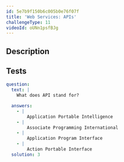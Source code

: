 ```yaml
---
id: 5e7b9f150b6c005b0e76f07f
title: 'Web Services: APIs'
challengeType: 11
videoId: oUNn1psfBJg
---
```


## Description

<section id='description'>

</section>

## Tests

<section id='tests'>

```yml
question:
  text: |
    What does API stand for?

  answers:
    - |
        Application Portable Intelligence
    - |
        Associate Programming International
    - |
        Application Program Interface
    - |
        Action Portable Interface
  solution: 3
```

</section>
